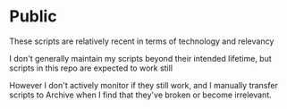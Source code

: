 # Public

These scripts are relatively recent in terms of technology and relevancy


I don't generally maintain my scripts beyond their intended lifetime, but scripts in this repo are expected to work still



However I don't actively monitor if they still work, and I manually transfer scripts to Archive when I find that they've broken or become irrelevant.
